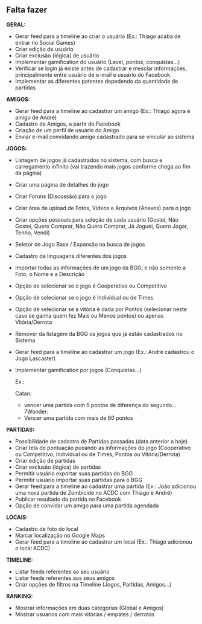 ## Falta fazer

**GERAL:**

* Gerar feed para a timeline ao criar o usuário (Ex.: Thiago acaba de entrar no Social Games)
* Criar edição de usuário
* Criar exclusão (lógica) de usuário
* Implementar gamification do usuário (Level, pontos, conquistas...)
* Verificar se login já existe antes de cadastrar e mesclar informações, principalmente entre usuário de e-mail e usuário do Facebook.
* Implementar as diferentes patentes depedendo da quantidade de partidas

**AMIGOS:**

* Gerar feed para a timeline ao cadastrar um amigo (Ex.: Thiago agora é amigo de André)
* Cadastro de Amigos, a partir do Facebook
* Criação de um perfil de usuário do Amigo
* Enviar e-mail convidando amigo cadastrado para se vincular ao sistema

**JOGOS:**

* Listagem de jogos já cadastrados no sistema, com busca e carregamento infinito (vai trazendo mais jogos conforme chega ao fim da página)
* Criar uma página de detalhes do jogo
* Criar Foruns (Discussão) para o jogo
* Criar área de upload de Fotos, Vídeos e Arquivos (Anexos) para o jogo
* Criar opções pessoais para seleção de cada usuário (Gostei, Não Gostei, Quero Comprar, Não Quero Comprar, Já Joguei, Quero Jogar, Tenho, Vendi)
* Seletor de Jogo Base / Expansão na busca de jogos
* Cadastro de linguagens diferentes dos jogos
* Importar todas as informações de um jogo da BGG, e não somente a Foto, o Nome e a Descrição
* Opção de selecionar se o jogo é Cooperativo ou Competitivo
* Opção de selecionar se o jogo é Individual ou de Times
* Opção de selecionar se a vitória é dada por Pontos (selecionar neste caso se ganha quem fez Mais ou Menos pontos) ou apenas Vitória/Derrota
* Remover da listagem da BGG os jogos que já estão cadastrados no Sistema
* Gerar feed para a timeline ao cadastrar um jogo (Ex.: André cadastrou o Jogo Lascaster)
* Implementar gamification por jogos (Conquistas...)

    Ex.:

    Catan:
    - vencer uma partida com 5 pontos de diferença do segundo...
    7Wonder: 
    - Vencer uma partida com mais de 60 pontos

**PARTIDAS:**

* Possibilidade de cadastro de Partidas passadas (data anterior a hoje)
* Criar tela de pontuação puxando as informações do jogo (Cooperativo ou Competitivo, Individual ou de Times, Pontos ou Vitória/Derrota)
* Criar edição de partidas
* Criar exclusão (lógica) de partidas
* Permitir usuário exportar suas partidas do BGG
* Permitir usuário importar suas partidas para o BGG
* Gerar feed para a timeline ao cadastrar uma partida (Ex.: João adicionou uma nova partida de Zombicide no ACDC com Thiago e André)
* Publicar resultado da partida no Facebook
* Opção de convidar um amigo para uma partida agendada

**LOCAIS:**

* Cadastro de foto do local
* Marcar localização no Google Maps
* Gerar feed para a timeline ao cadastrar um local (Ex.: Thiago adicionou o local ACDC)

**TIMELINE:**

* Listar feeds referentes ao seu usuário
* Listar feeds referentes aos seus amigos
* Criar opções de filtros na Timeline (Jogos, Partidas, Amigos...)

**RANKING:**

* Mostrar informações em duas categorias (Global e Amigos)
* Mostrar usuarios com mais vitórias / empates / derrotas
